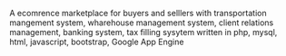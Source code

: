 A ecomrence marketplace for buyers and selllers with transportation mangement system, wharehouse management system, client relations management, banking system, tax filling sysytem written in php, mysql, html, javascript, bootstrap, Google App Engine
